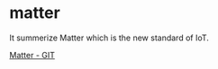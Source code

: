 # matter
It summerize Matter which is the new standard of IoT.

[Matter - GIT](https://github.com/project-chip/connectedhomeip)
